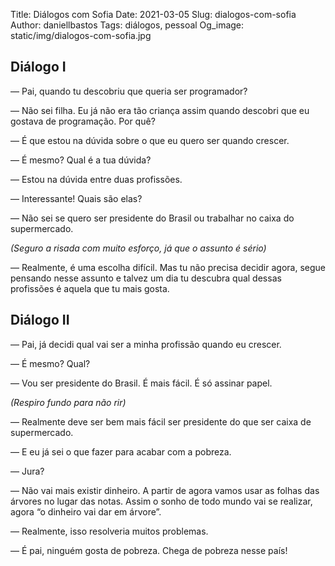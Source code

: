 Title: Diálogos com Sofia
Date: 2021-03-05
Slug: dialogos-com-sofia
Author: daniellbastos
Tags: diálogos, pessoal
Og_image: static/img/dialogos-com-sofia.jpg


## Diálogo I

— Pai, quando tu descobriu que queria ser programador?

— Não sei filha. Eu já não era tão criança assim quando descobri que eu gostava de programação. Por quê?

— É que estou na dúvida sobre o que eu quero ser quando crescer.

— É mesmo? Qual é a tua dúvida?

— Estou na dúvida entre duas profissões.

— Interessante! Quais são elas?

— Não sei se quero ser presidente do Brasil ou trabalhar no caixa do supermercado.

_(Seguro a risada com muito esforço, já que o assunto é sério)_

— Realmente, é uma escolha difícil. Mas tu não precisa decidir agora, segue pensando nesse assunto e talvez um dia tu descubra qual dessas profissões é aquela que tu mais gosta.


## Diálogo II

— Pai, já decidi qual vai ser a minha profissão quando eu crescer.

— É mesmo? Qual?

— Vou ser presidente do Brasil. É mais fácil. É só assinar papel.

_(Respiro fundo para não rir)_

— Realmente deve ser bem mais fácil ser presidente do que ser caixa de supermercado.

— E eu já sei o que fazer para acabar com a pobreza.

— Jura?

— Não vai mais existir dinheiro. A partir de agora vamos usar as folhas das árvores no lugar das notas. Assim o sonho de todo mundo vai se realizar, agora “o dinheiro vai dar em árvore”.

— Realmente, isso resolveria muitos problemas.

— É pai, ninguém gosta de pobreza. Chega de pobreza nesse país!

